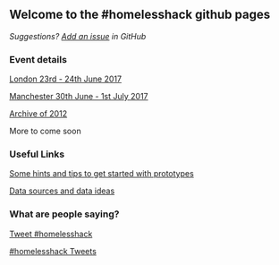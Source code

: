 ## Welcome to the #homelesshack github pages

*Suggestions? [Add an issue](https://github.com/homelesshack/homelesshack.github.io/issues) in GitHub*

### Event details
[London 23rd - 24th June 2017](https://www.eventbrite.com/e/homelesshack-tickets-32406738427)

[Manchester 30th June - 1st July 2017](https://www.manchesterdigital.com/events/homelesshack)

[Archive of 2012](http://web.archive.org/web/20161024022404/http://homelesshack.com/)

More to come soon

### Useful Links

[Some hints and tips to get started with prototypes](https://homelesshack.github.io/homelesstemplate/)

[Data sources and data ideas](https://docs.google.com/document/d/1vqk_3hoVlpTnv8Q8_TnOQDM94UX_e3JH9PmiJ3W43kE/edit?usp=sharing)

### What are people saying?

<a href="https://twitter.com/intent/tweet?button_hashtag=homelesshack" class="twitter-hashtag-button" data-show-count="false">Tweet #homelesshack</a><script async src="//platform.twitter.com/widgets.js" charset="utf-8"></script>

<a class="twitter-timeline" data-dnt="true" href="https://twitter.com/hashtag/homelesshack" data-widget-id="877836005478465536">#homelesshack Tweets</a>
<script>!function(d,s,id){var js,fjs=d.getElementsByTagName(s)[0],p=/^http:/.test(d.location)?'http':'https';if(!d.getElementById(id)){js=d.createElement(s);js.id=id;js.src=p+"://platform.twitter.com/widgets.js";fjs.parentNode.insertBefore(js,fjs);}}(document,"script","twitter-wjs");</script>
